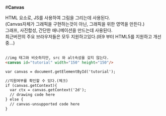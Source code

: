 #**Canvas**

HTML 요소로, JS를 사용하여 그림을 그리는데 사용된다.<br>
(Canvas자체가 그래픽을 구현하는것이 아닌, 그래픽을 위한 영역을 만든다.)<br>
그래프, 사진합성, 간단한 애니메이션을 만드는데 사용된다.<br>
최근버전의 주요 브라우저들은 모두 지원하고있다.(IE9 부터 HTML5를 지원하고 개선중...)<br>
<br>
```HTML
//img 태그와 비슷하지만, src 와 alt속성을 갖지 않는다.
<canvas id="tutorial" width="150" height="150"/>

var canvas = document.getElementById('tutorial');

//지원여부를 확인할 수 있다.(체크)
if (canvas.getContext){
  var ctx = canvas.getContext('2d');
  // drawing code here
} else {
  // canvas-unsupported code here
}


```
